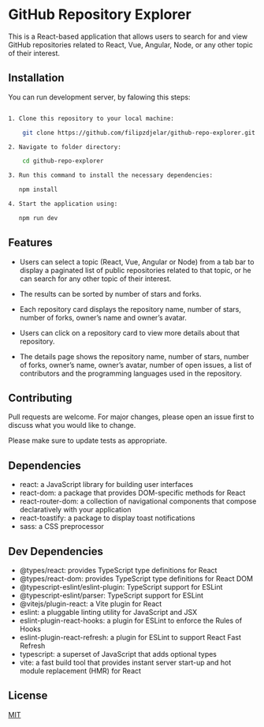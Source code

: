 # GitHub Repository Explorer

This is a React-based application that allows users to search for and view GitHub repositories related to React, Vue, Angular, Node, or any other topic of their interest.

## Installation

You can run development server, by falowing this steps:

```bash

1. Clone this repository to your local machine:

    git clone https://github.com/filipzdjelar/github-repo-explorer.git

2. Navigate to folder directory:

    cd github-repo-explorer

3. Run this command to install the necessary dependencies:

   npm install

4. Start the application using:

   npm run dev


```

## Features

- Users can select a topic (React, Vue, Angular or Node) from a tab bar to display a paginated list of public repositories related to that topic, or he can search for any other topic of their interest.

- The results can be sorted by number of stars and forks.
- Each repository card displays the repository name, number of stars, number of forks, owner’s name and owner’s avatar.
- Users can click on a repository card to view more details about that repository.
- The details page shows the repository name, number of stars, number of forks, owner’s name, owner’s avatar, number of open issues, a list of contributors and the programming languages used in the repository.

## Contributing

Pull requests are welcome. For major changes, please open an issue first
to discuss what you would like to change.

Please make sure to update tests as appropriate.

## Dependencies

- react: a JavaScript library for building user interfaces
- react-dom: a package that provides DOM-specific methods for React
- react-router-dom: a collection of navigational components that compose declaratively with your application
- react-toastify: a package to display toast notifications
- sass: a CSS preprocessor

## Dev Dependencies

- @types/react: provides TypeScript type definitions for React
- @types/react-dom: provides TypeScript type definitions for React DOM
- @typescript-eslint/eslint-plugin: TypeScript support for ESLint
- @typescript-eslint/parser: TypeScript support for ESLint
- @vitejs/plugin-react: a Vite plugin for React
- eslint: a pluggable linting utility for JavaScript and JSX
- eslint-plugin-react-hooks: a plugin for ESLint to enforce the Rules of Hooks
- eslint-plugin-react-refresh: a plugin for ESLint to support React Fast Refresh
- typescript: a superset of JavaScript that adds optional types
- vite: a fast build tool that provides instant server start-up and hot module replacement (HMR) for React

## License

[MIT](https://choosealicense.com/licenses/mit/)
